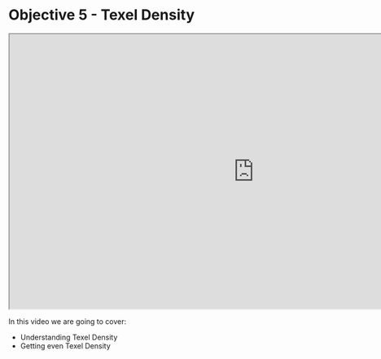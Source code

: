 # Objective 5 - Texel Density

<p><iframe src="https://www.youtube.com/embed/9XcpUVPkzkE?rel=0" width="960" height="540" allowfullscreen="allowfullscreen" allow="accelerometer; autoplay; clipboard-write; encrypted-media; gyroscope; picture-in-picture"></iframe></p>
<p>In this video we are going to cover:</p>
<ul>
<li>Understanding Texel Density</li>
<li>Getting even Texel Density</li>
</ul>